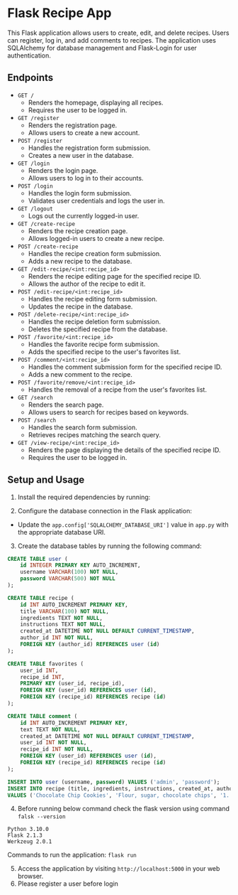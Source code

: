 # Flask Recipe App

This Flask application allows users to create, edit, and delete recipes. Users can register, log in, and add comments to recipes. The application uses SQLAlchemy for database management and Flask-Login for user authentication.

## Endpoints

- `GET /`
    - Renders the homepage, displaying all recipes.
    - Requires the user to be logged in.
- `GET /register`
    - Renders the registration page.
    - Allows users to create a new account.
- `POST /register`
    - Handles the registration form submission.
    - Creates a new user in the database.
- `GET /login`
    - Renders the login page.
    - Allows users to log in to their accounts.
- `POST /login`
    - Handles the login form submission.
    - Validates user credentials and logs the user in.
- `GET /logout`
    - Logs out the currently logged-in user.
- `GET /create-recipe`
    - Renders the recipe creation page.
    - Allows logged-in users to create a new recipe.
- `POST /create-recipe`
    - Handles the recipe creation form submission.
    - Adds a new recipe to the database.
- `GET /edit-recipe/<int:recipe_id>`
    - Renders the recipe editing page for the specified recipe ID.
    - Allows the author of the recipe to edit it.
- `POST /edit-recipe/<int:recipe_id>`
    - Handles the recipe editing form submission.
    - Updates the recipe in the database.
- `POST /delete-recipe/<int:recipe_id>`
    - Handles the recipe deletion form submission.
    - Deletes the specified recipe from the database.
- `POST /favorite/<int:recipe_id>`
    - Handles the favorite recipe form submission.
    - Adds the specified recipe to the user's favorites list.
- `POST /comment/<int:recipe_id>`
    - Handles the comment submission form for the specified recipe ID.
    - Adds a new comment to the recipe.
- `POST /favorite/remove/<int:recipe_id>`
    - Handles the removal of a recipe from the user's favorites list.
- `GET /search`
    - Renders the search page.
    - Allows users to search for recipes based on keywords.
- `POST /search`
    - Handles the search form submission.
    - Retrieves recipes matching the search query.
- `GET /view-recipe/<int:recipe_id>`
    - Renders the page displaying the details of the specified recipe ID.
    - Requires the user to be logged in.

## Setup and Usage

1. Install the required dependencies by running:

2. Configure the database connection in the Flask application:
- Update the `app.config['SQLALCHEMY_DATABASE_URI']` value in `app.py` with the appropriate database URI.

3. Create the database tables by running the following command:

```sql
CREATE TABLE user (
    id INTEGER PRIMARY KEY AUTO_INCREMENT,
    username VARCHAR(100) NOT NULL,
    password VARCHAR(500) NOT NULL
);

CREATE TABLE recipe (
    id INT AUTO_INCREMENT PRIMARY KEY,
    title VARCHAR(100) NOT NULL,
    ingredients TEXT NOT NULL,
    instructions TEXT NOT NULL,
    created_at DATETIME NOT NULL DEFAULT CURRENT_TIMESTAMP,
    author_id INT NOT NULL,
    FOREIGN KEY (author_id) REFERENCES user (id)
);

CREATE TABLE favorites (
    user_id INT,
    recipe_id INT,
    PRIMARY KEY (user_id, recipe_id),
    FOREIGN KEY (user_id) REFERENCES user (id),
    FOREIGN KEY (recipe_id) REFERENCES recipe (id)
);

CREATE TABLE comment (
    id INT AUTO_INCREMENT PRIMARY KEY,
    text TEXT NOT NULL,
    created_at DATETIME NOT NULL DEFAULT CURRENT_TIMESTAMP,
    user_id INT NOT NULL,
    recipe_id INT NOT NULL,
    FOREIGN KEY (user_id) REFERENCES user (id),
    FOREIGN KEY (recipe_id) REFERENCES recipe (id)
);

INSERT INTO user (username, password) VALUES ('admin', 'password');
INSERT INTO recipe (title, ingredients, instructions, created_at, author_id)
VALUES ('Chocolate Chip Cookies', 'Flour, sugar, chocolate chips', '1. Preheat oven to 350°F. 2. Mix ingredients...', NOW(), 1);
```
4. Before running below command check the flask version using command ``falsk --version``
```agsl
Python 3.10.0
Flask 2.1.3
Werkzeug 2.0.1
```
Commands to run the application:
    ``flask run``

5. Access the application by visiting `http://localhost:5000` in your web browser.
6. Please register a user before login

